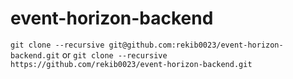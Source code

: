 # event-horizon-backend

`git clone --recursive git@github.com:rekib0023/event-horizon-backend.git`
or
`git clone --recursive https://github.com/rekib0023/event-horizon-backend.git`
